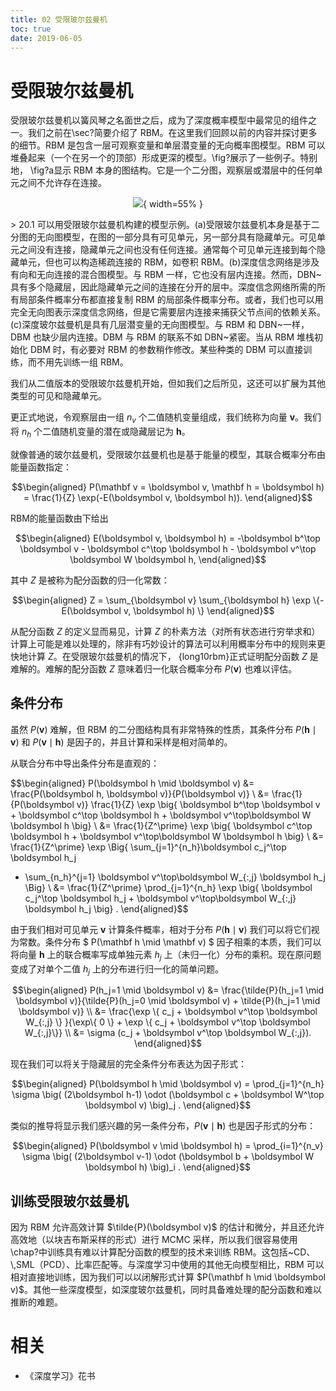 ```yaml
---
title: 02 受限玻尔兹曼机
toc: true
date: 2019-06-05
---
```


# 受限玻尔兹曼机

受限玻尔兹曼机以簧风琴之名面世之后，成为了深度概率模型中最常见的组件之一。我们之前在\sec?简要介绍了 RBM。在这里我们回顾以前的内容并探讨更多的细节。RBM 是包含一层可观察变量和单层潜变量的无向概率图模型。RBM 可以堆叠起来（一个在另一个的顶部）形成更深的模型。\fig?展示了一些例子。特别地， \fig?a显示 RBM 本身的图结构。它是一个二分图，观察层或潜层中的任何单元之间不允许存在连接。




<center>

![](http://images.iterate.site/blog/image/20190718/H4iOcLYXmh21.png?imageslim){ width=55% }

</center>
> 20.1 可以用受限玻尔兹曼机构建的模型示例。(a)受限玻尔兹曼机本身是基于二分图的无向图模型，在图的一部分具有可见单元，另一部分具有隐藏单元。可见单元之间没有连接，隐藏单元之间也没有任何连接。通常每个可见单元连接到每个隐藏单元，但也可以构造稀疏连接的 RBM，如卷积 RBM。(b)深度信念网络是涉及有向和无向连接的混合图模型。与 RBM 一样，它也没有层内连接。然而，DBN~具有多个隐藏层，因此隐藏单元之间的连接在分开的层中。深度信念网络所需的所有局部条件概率分布都直接复制 RBM 的局部条件概率分布。或者，我们也可以用完全无向图表示深度信念网络，但是它需要层内连接来捕获父节点间的依赖关系。(c)深度玻尔兹曼机是具有几层潜变量的无向图模型。与 RBM 和 DBN~一样，DBM 也缺少层内连接。DBM 与 RBM 的联系不如 DBN~紧密。当从 RBM 堆栈初始化 DBM 时，有必要对 RBM 的参数稍作修改。某些种类的 DBM 可以直接训练，而不用先训练一组 RBM。


我们从二值版本的受限玻尔兹曼机开始，但如我们之后所见，这还可以扩展为其他类型的可见和隐藏单元。

更正式地说，令观察层由一组 $n_v$ 个二值随机变量组成，我们统称为向量 $\mathbf v$。我们将 $n_h$ 个二值随机变量的潜在或隐藏层记为 $\boldsymbol h$。


就像普通的玻尔兹曼机，受限玻尔兹曼机也是基于能量的模型，其联合概率分布由能量函数指定：


$$\begin{aligned}
 P(\mathbf v = \boldsymbol v, \mathbf h = \boldsymbol h) = \frac{1}{Z} \exp(-E(\boldsymbol v, \boldsymbol h)).
\end{aligned}$$


RBM的能量函数由下给出

$$\begin{aligned}
 E(\boldsymbol v, \boldsymbol h) = -\boldsymbol b^\top \boldsymbol v - \boldsymbol c^\top \boldsymbol h - \boldsymbol v^\top \boldsymbol W \boldsymbol h,
\end{aligned}$$


其中 $Z$ 是被称为配分函数的归一化常数：

$$\begin{aligned}
 Z = \sum_{\boldsymbol v} \sum_{\boldsymbol h} \exp \{-E(\boldsymbol v, \boldsymbol h) \}
\end{aligned}$$

从配分函数 $Z$ 的定义显而易见，计算 $Z$ 的朴素方法（对所有状态进行穷举求和）计算上可能是难以处理的，除非有巧妙设计的算法可以利用概率分布中的规则来更快地计算 $Z$。在受限玻尔兹曼机的情况下， {long10rbm}正式证明配分函数 $Z$ 是难解的。难解的配分函数 $Z$ 意味着归一化联合概率分布 $P(\boldsymbol v)$ 也难以评估。



## 条件分布

虽然 $P(\boldsymbol v)$ 难解，但 RBM 的二分图结构具有非常特殊的性质，其条件分布 $P(\mathbf h \mid \mathbf v)$ 和 $P(\mathbf v\mid\mathbf h)$ 是因子的，并且计算和采样是相对简单的。



从联合分布中导出条件分布是直观的：


$$\begin{aligned}
 P(\boldsymbol h \mid \boldsymbol v) &= \frac{P(\boldsymbol h, \boldsymbol v)}{P(\boldsymbol v)} \\
 &= \frac{1}{P(\boldsymbol v)} \frac{1}{Z} \exp \big\{ \boldsymbol b^\top \boldsymbol v + \boldsymbol c^\top \boldsymbol h + \boldsymbol v^\top\boldsymbol W \boldsymbol h \big\} \\
 &=  \frac{1}{Z^\prime} \exp \big\{ \boldsymbol c^\top \boldsymbol h + \boldsymbol v^\top\boldsymbol W \boldsymbol h \big\} \\
 &=  \frac{1}{Z^\prime} \exp \Big\{ \sum_{j=1}^{n_h}\boldsymbol c_j^\top \boldsymbol h_j
 + \sum_{n_h}^{j=1} \boldsymbol v^\top\boldsymbol W_{:,j} \boldsymbol h_j \Big\} \\
 &=  \frac{1}{Z^\prime} \prod_{j=1}^{n_h} \exp \big\{ \boldsymbol c_j^\top \boldsymbol h_j + \boldsymbol v^\top\boldsymbol W_{:,j} \boldsymbol h_j \big\} .
\end{aligned}$$


由于我们相对可见单元 $\mathbf v$ 计算条件概率，相对于分布 $P(\mathbf h  \mid  \mathbf v)$ 我们可以将它们视为常数。条件分布 $ P(\mathbf h  \mid  \mathbf v) $ 因子相乘的本质，我们可以将向量 $\boldsymbol h$ 上的联合概率写成单独元素 $h_j$ 上（未归一化）分布的乘积。现在原问题变成了对单个二值 $h_j$ 上的分布进行归一化的简单问题。


$$\begin{aligned}
 P(h_j=1  \mid  \boldsymbol v) &= \frac{\tilde{P}(h_j=1 \mid \boldsymbol v)}{\tilde{P}(h_j=0 \mid \boldsymbol v) + \tilde{P}(h_j=1 \mid \boldsymbol v)} \\
 &= \frac{\exp \{ c_j + \boldsymbol v^\top \boldsymbol W_{:,j} \} }{\exp\{ 0 \} + \exp \{ c_j + \boldsymbol v^\top \boldsymbol W_{:,j}\}} \\
 &= \sigma (c_j + \boldsymbol v^\top \boldsymbol W_{:,j}).
\end{aligned}$$


现在我们可以将关于隐藏层的完全条件分布表达为因子形式：


$$\begin{aligned}
 P(\boldsymbol h  \mid  \boldsymbol v) = \prod_{j=1}^{n_h} \sigma \big( (2\boldsymbol h-1) \odot (\boldsymbol c + \boldsymbol W^\top \boldsymbol v) \big)_j .
\end{aligned}$$

类似的推导将显示我们感兴趣的另一条件分布，$P(\boldsymbol v  \mid  \boldsymbol h)$ 也是因子形式的分布：


$$\begin{aligned}
  P(\boldsymbol v  \mid  \boldsymbol h) = \prod_{i=1}^{n_v} \sigma \big( (2\boldsymbol v-1) \odot (\boldsymbol b + \boldsymbol W \boldsymbol h) \big)_i .
\end{aligned}$$



## 训练受限玻尔兹曼机


<!-- %因为 RBM 允许以高效 MCMC 采样（块吉布斯采样的形式）对 $\tilde{P}(\boldsymbol v)$ 进行高效评估和求导，所以可以简单地使用\chap?中描述的任意训练具有难解配分函数模型的技术。 -->因为 RBM 允许高效计算 $\tilde{P}(\boldsymbol v)$ 的估计和微分，并且还允许高效地（以块吉布斯采样的形式）进行 MCMC 采样，所以我们很容易使用\chap?中训练具有难以计算配分函数的模型的技术来训练 RBM。这包括~CD、\,SML（PCD）、比率匹配等。与深度学习中使用的其他无向模型相比，RBM 可以相对直接地训练，因为我们可以以闭解形式计算 $P(\mathbf h  \mid  \boldsymbol v)$。其他一些深度模型，如深度玻尔兹曼机，同时具备难处理的配分函数和难以推断的难题。




# 相关

- 《深度学习》花书
